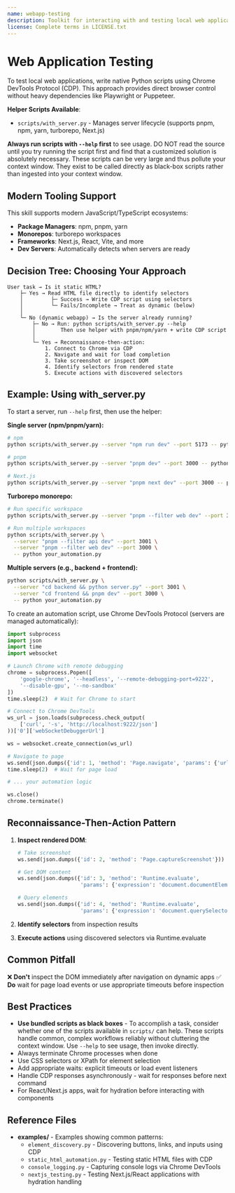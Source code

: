 ```yaml
---
name: webapp-testing
description: Toolkit for interacting with and testing local web applications using Chrome DevTools Protocol. Supports modern tools (pnpm, turborepo, Next.js/React), verifying frontend functionality, debugging UI behavior, capturing browser screenshots, and viewing browser logs.
license: Complete terms in LICENSE.txt
---
```


# Web Application Testing

To test local web applications, write native Python scripts using Chrome DevTools Protocol (CDP). This approach provides direct browser control without heavy dependencies like Playwright or Puppeteer.

**Helper Scripts Available**:
- `scripts/with_server.py` - Manages server lifecycle (supports pnpm, npm, yarn, turborepo, Next.js)

**Always run scripts with `--help` first** to see usage. DO NOT read the source until you try running the script first and find that a customized solution is absolutely necessary. These scripts can be very large and thus pollute your context window. They exist to be called directly as black-box scripts rather than ingested into your context window.

## Modern Tooling Support

This skill supports modern JavaScript/TypeScript ecosystems:
- **Package Managers**: npm, pnpm, yarn
- **Monorepos**: turborepo workspaces
- **Frameworks**: Next.js, React, Vite, and more
- **Dev Servers**: Automatically detects when servers are ready

## Decision Tree: Choosing Your Approach

```
User task → Is it static HTML?
    ├─ Yes → Read HTML file directly to identify selectors
    │         ├─ Success → Write CDP script using selectors
    │         └─ Fails/Incomplete → Treat as dynamic (below)
    │
    └─ No (dynamic webapp) → Is the server already running?
        ├─ No → Run: python scripts/with_server.py --help
        │        Then use helper with pnpm/npm/yarn + write CDP script
        │
        └─ Yes → Reconnaissance-then-action:
            1. Connect to Chrome via CDP
            2. Navigate and wait for load completion
            3. Take screenshot or inspect DOM
            4. Identify selectors from rendered state
            5. Execute actions with discovered selectors
```

## Example: Using with_server.py

To start a server, run `--help` first, then use the helper:

**Single server (npm/pnpm/yarn):**
```bash
# npm
python scripts/with_server.py --server "npm run dev" --port 5173 -- python your_automation.py

# pnpm
python scripts/with_server.py --server "pnpm dev" --port 3000 -- python your_automation.py

# Next.js
python scripts/with_server.py --server "pnpm next dev" --port 3000 -- python your_automation.py
```

**Turborepo monorepo:**
```bash
# Run specific workspace
python scripts/with_server.py --server "pnpm --filter web dev" --port 3000 -- python your_automation.py

# Run multiple workspaces
python scripts/with_server.py \
  --server "pnpm --filter api dev" --port 3001 \
  --server "pnpm --filter web dev" --port 3000 \
  -- python your_automation.py
```

**Multiple servers (e.g., backend + frontend):**
```bash
python scripts/with_server.py \
  --server "cd backend && python server.py" --port 3001 \
  --server "cd frontend && pnpm dev" --port 3000 \
  -- python your_automation.py
```

To create an automation script, use Chrome DevTools Protocol (servers are managed automatically):
```python
import subprocess
import json
import time
import websocket

# Launch Chrome with remote debugging
chrome = subprocess.Popen([
    'google-chrome', '--headless', '--remote-debugging-port=9222',
    '--disable-gpu', '--no-sandbox'
])
time.sleep(2)  # Wait for Chrome to start

# Connect to Chrome DevTools
ws_url = json.loads(subprocess.check_output(
    ['curl', '-s', 'http://localhost:9222/json']
))['0']['webSocketDebuggerUrl']

ws = websocket.create_connection(ws_url)

# Navigate to page
ws.send(json.dumps({'id': 1, 'method': 'Page.navigate', 'params': {'url': 'http://localhost:3000'}}))
time.sleep(2)  # Wait for page load

# ... your automation logic

ws.close()
chrome.terminate()
```

## Reconnaissance-Then-Action Pattern

1. **Inspect rendered DOM**:
   ```python
   # Take screenshot
   ws.send(json.dumps({'id': 2, 'method': 'Page.captureScreenshot'}))

   # Get DOM content
   ws.send(json.dumps({'id': 3, 'method': 'Runtime.evaluate',
                       'params': {'expression': 'document.documentElement.outerHTML'}}))

   # Query elements
   ws.send(json.dumps({'id': 4, 'method': 'Runtime.evaluate',
                       'params': {'expression': 'document.querySelectorAll("button").length'}}))
   ```

2. **Identify selectors** from inspection results

3. **Execute actions** using discovered selectors via Runtime.evaluate

## Common Pitfall

❌ **Don't** inspect the DOM immediately after navigation on dynamic apps
✅ **Do** wait for page load events or use appropriate timeouts before inspection

## Best Practices

- **Use bundled scripts as black boxes** - To accomplish a task, consider whether one of the scripts available in `scripts/` can help. These scripts handle common, complex workflows reliably without cluttering the context window. Use `--help` to see usage, then invoke directly.
- Always terminate Chrome processes when done
- Use CSS selectors or XPath for element selection
- Add appropriate waits: explicit timeouts or load event listeners
- Handle CDP responses asynchronously - wait for responses before next command
- For React/Next.js apps, wait for hydration before interacting with components

## Reference Files

- **examples/** - Examples showing common patterns:
  - `element_discovery.py` - Discovering buttons, links, and inputs using CDP
  - `static_html_automation.py` - Testing static HTML files with CDP
  - `console_logging.py` - Capturing console logs via Chrome DevTools
  - `nextjs_testing.py` - Testing Next.js/React applications with hydration handling